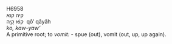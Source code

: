 <body>
  <p>H6958<br>  קיה    קוא  <br> קוֹא  קָיָה  ‎  qô‘  qâyâh  <br><i>ko,</i> <i>kaw-yaw‘ </i><br>A primitive root; to <i>vomit: - </i>spue (out), vomit (out, up, up again).<br></p>
 </body>